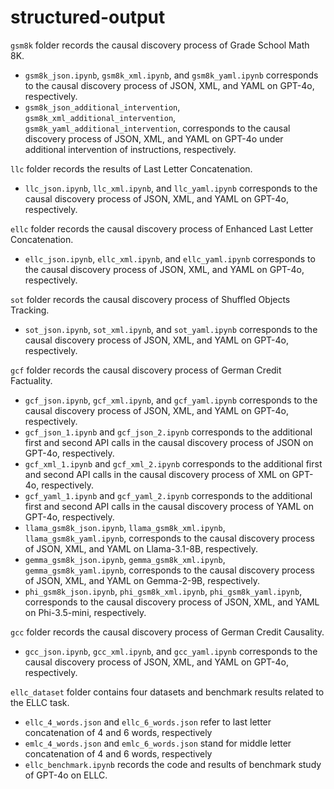 # structured-output

`gsm8k` folder records the causal discovery process of Grade School Math 8K.
- `gsm8k_json.ipynb`, `gsm8k_xml.ipynb`, and `gsm8k_yaml.ipynb` corresponds to the causal discovery process of JSON, XML, and YAML on GPT-4o, respectively.
- `gsm8k_json_additional_intervention`, `gsm8k_xml_additional_intervention`, `gsm8k_yaml_additional_intervention`, corresponds to the causal discovery process of JSON, XML, and YAML on GPT-4o under additional intervention of instructions, respectively.

`llc` folder records the results of Last Letter Concatenation.
- `llc_json.ipynb`, `llc_xml.ipynb`, and `llc_yaml.ipynb` corresponds to the causal discovery process of JSON, XML, and YAML on GPT-4o, respectively.

`ellc` folder records the causal discovery process of Enhanced Last Letter Concatenation.
- `ellc_json.ipynb`, `ellc_xml.ipynb`, and `ellc_yaml.ipynb` corresponds to the causal discovery process of JSON, XML, and YAML on GPT-4o, respectively.

`sot` folder records the causal discovery process of Shuffled Objects Tracking.
- `sot_json.ipynb`, `sot_xml.ipynb`, and `sot_yaml.ipynb` corresponds to the causal discovery process of JSON, XML, and YAML on GPT-4o, respectively.

`gcf` folder records the causal discovery process of German Credit Factuality.
- `gcf_json.ipynb`, `gcf_xml.ipynb`, and `gcf_yaml.ipynb` corresponds to the causal discovery process of JSON, XML, and YAML on GPT-4o, respectively.
- `gcf_json_1.ipynb` and `gcf_json_2.ipynb` corresponds to the additional first and second API calls in the causal discovery process of JSON on GPT-4o, respectively.
- `gcf_xml_1.ipynb` and `gcf_xml_2.ipynb` corresponds to the additional first and second API calls in the causal discovery process of XML on GPT-4o, respectively.
- `gcf_yaml_1.ipynb` and `gcf_yaml_2.ipynb` corresponds to the additional first and second API calls in the causal discovery process of YAML on GPT-4o, respectively.
- `llama_gsm8k_json.ipynb`, `llama_gsm8k_xml.ipynb`, `llama_gsm8k_yaml.ipynb`, corresponds to the causal discovery process of JSON, XML, and YAML on Llama-3.1-8B, respectively.
- `gemma_gsm8k_json.ipynb`, `gemma_gsm8k_xml.ipynb`, `gemma_gsm8k_yaml.ipynb`, corresponds to the causal discovery process of JSON, XML, and YAML on Gemma-2-9B, respectively.
- `phi_gsm8k_json.ipynb`, `phi_gsm8k_xml.ipynb`, `phi_gsm8k_yaml.ipynb`, corresponds to the causal discovery process of JSON, XML, and YAML on Phi-3.5-mini, respectively.


`gcc` folder records the causal discovery process of German Credit Causality.
- `gcc_json.ipynb`, `gcc_xml.ipynb`, and `gcc_yaml.ipynb` corresponds to the causal discovery process of JSON, XML, and YAML on GPT-4o, respectively.

`ellc_dataset` folder contains four datasets and benchmark results related to the ELLC task.
- `ellc_4_words.json` and `ellc_6_words.json` refer to last letter concatenation of 4 and 6 words, respectively
- `emlc_4_words.json` and `emlc_6_words.json` stand for middle letter concatenation of 4 and 6 words, respectively
- `ellc_benchmark.ipynb` records the code and results of benchmark study of GPT-4o on ELLC.
